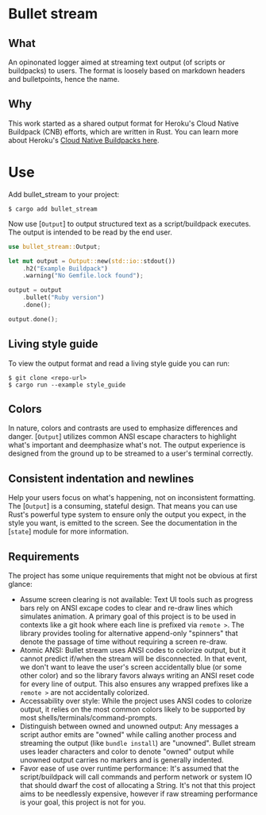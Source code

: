 # Bullet stream

## What

An opinonated logger aimed at streaming text output (of scripts or buildpacks) to users. The format is loosely based on markdown headers and bulletpoints, hence the name.

## Why

This work started as a shared output format for Heroku's Cloud Native Buildpack (CNB) efforts, which are written in Rust. You can learn more about Heroku's [Cloud Native Buildpacks here](https://github.com/heroku/buildpacks).

# Use

Add bullet_stream to your project:

```ignore
$ cargo add bullet_stream
```

Now use [`Output`] to output structured text as a script/buildpack executes. The output
is intended to be read by the end user.

```rust
use bullet_stream::Output;

let mut output = Output::new(std::io::stdout())
    .h2("Example Buildpack")
    .warning("No Gemfile.lock found");

output = output
    .bullet("Ruby version")
    .done();

output.done();
```

## Living style guide

To view the output format and read a living style guide you can run:

```ignore
$ git clone <repo-url>
$ cargo run --example style_guide
```

## Colors

In nature, colors and contrasts are used to emphasize differences and danger. [`Output`]
utilizes common ANSI escape characters to highlight what's important and deemphasize what's not.
The output experience is designed from the ground up to be streamed to a user's terminal correctly.

## Consistent indentation and newlines

Help your users focus on what's happening, not on inconsistent formatting. The [`Output`]
is a consuming, stateful design. That means you can use Rust's powerful type system to ensure
only the output you expect, in the style you want, is emitted to the screen. See the documentation
in the [`state`] module for more information.

## Requirements

The project has some unique requirements that might not be obvious at first glance:

- Assume screen clearing is not available: Text UI tools such as progress bars rely on ANSI excape codes to clear and re-draw lines which simulates animation. A primary goal of this project is to be used in contexts like a git hook where each line is prefixed via `remote >`. The library provides tooling for alternative append-only "spinners" that denote the passage of time without requiring a screen re-draw.
- Atomic ANSI: Bullet stream uses ANSI codes to colorize output, but it cannot predict if/when the stream will be disconnected. In that event, we don't want to leave the user's screen accidentally blue (or some other color) and so the library favors always writing an ANSI reset code for every line of output. This also ensures any wrapped prefixes like a `remote >` are not accidentally colorized.
- Accessability over style: While the project uses ANSI codes to colorize output, it relies on the most common colors likely to be supported by most shells/terminals/command-prompts.
- Distinguish between owned and unowned output: Any messages a script author emits are "owned" while calling another process and streaming the output (like `bundle install`) are "unowned". Bullet stream uses leader characters and color to denote "owned" output while unowned output carries no markers and is generally indented.
- Favor ease of use over runtime performance: It's assumed that the script/buildpack will call commands and perform network or system IO that should dwarf the cost of allocating a String. It's not that this project aims to be needlessly expensive, however if raw streaming performance is your goal, this project is not for you.
